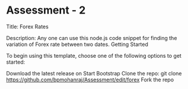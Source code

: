 # Assessment - 2

Title: Forex Rates

Description: Any one can use this node.js code snippet for finding the variation of Forex rate between two dates.
Getting Started

To begin using this template, choose one of the following options to get started:

Download the latest release on Start Bootstrap
Clone the repo: git clone https://github.com/bpmohanraj/Assessment/edit/forex
Fork the repo
